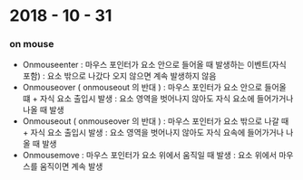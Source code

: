 # 2018 - 10 - 31



### on mouse
- Onmouseenter
 	: 마우스 포인터가 요소 안으로 들어올 때 발생하는 이벤트(자식 포함)
	: 요소 밖으로 나갔다 오지 않으면 계속 발생하지 않음
- Onmouseover  ( onmouseout 의 반대 )
	: 마우스 포인터가 요소 안으로 들어올 떄 + 자식 요소 출입시 발생
	: 요소 영역을 벗어나지 않아도 자식 요소에 들어가거나 나올 때 발생
- Onmouseout ( onmouseover 의 반대 )
	: 마우스 포인터가 요소 밖으로 나갈 때 + 자식 요소 출입시 발생
	: 요소 영역을 벗어나지 않아도 자식 요속에 들어가거나 나올 때 발생
- Onmousemove
	: 마우스 포인터가 요소 위에서 움직일 때 발생
	: 요소 위에서 마우스를 움직이면 계속 발생
